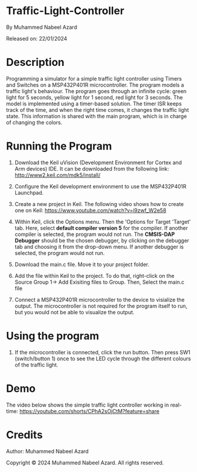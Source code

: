 # Traffic-Light-Controller
By Muhammed Nabeel Azard

Released on: 22/01/2024

# Description

Programming a simulator for a simple traffic light controller using Timers and Switches on a MSP432P401R microcontroller. The program models a traffic light's behaviour. The program
goes through an infinite cycle: green light for 5 seconds, yellow light for 1 second, red light for 3 seconds. The model is implemented using a timer-based solution. The timer ISR keeps track of the time, and when the right time comes, it changes the traffic light state. This information is shared with the main program, which is in charge of changing the colors.  

# Running the Program

1. Download the Keil uVision (Development Environment for Cortex and Arm devices) IDE. It can 
   be downloaded from the following link: http://www2.keil.com/mdk5/install/  

2. Configure the Keil development environment to use the MSP432P401R Launchpad.

3. Create a new project in Keil. The following video shows how to create one on Keil:
   https://www.youtube.com/watch?v=i9zwf_W2e58
   
4. Within Keil, click the Options menu. Then the 'Options for Target 'Target' tab. Here, select 
   **default compiler version 5** for the compiler. If another compiler is selected, the 
   program would not run. The **CMSIS-DAP Debugger** should be the chosen debugger, by clicking 
   on the debugger tab and choosing it from the drop-down menu. If another debugger is 
   selected, the program would not run.

5. Download the main.c file. Move it to your project folder.

6. Add the file within Keil to the project. To do that, right-click on the Source Group 1-> Add 
   Exisiting files to Group. Then, Select the main.c file

7. Connect a MSP432P401R microcontroller to the device to visialize the output. The
   microcontroller is not required for the program itself to run, but you would not be able
   to visualize the output.

# Using the program

1. If the microcontroller is connected, click the run button. Then press SW1 (switch/button 1)
   once to see the LED cycle through the different colours of the traffic light.

# Demo
The video below shows the simple traffic light controller working in real-time:
https://youtube.com/shorts/CPhA2sOjCtM?feature=share

# Credits
Author: Muhammed Nabeel Azard

Copyright © 2024 Muhammed Nabeel Azard. All rights reserved.
